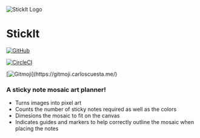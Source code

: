 ![StickIt Logo](https://github.com/RimorRes/StickIt/assets/53187347/cc12800e-55e0-4dc4-9201-e4771a2e0c1c)

# StickIt

[![GitHub](https://img.shields.io/github/license/Oxyde2/Preflight?color=yellow)](LICENSE)

[![CircleCI](https://dl.circleci.com/status-badge/img/gh/RimorRes/StickIt/tree/main.svg?style=shield)](https://dl.circleci.com/status-badge/redirect/gh/RimorRes/StickIt/tree/main)

[![Gitmoji](https://img.shields.io/badge/gitmoji-%20%F0%9F%98%9C%20%F0%9F%98%8D-FFDD67.svg?)](https://gitmoji.carloscuesta.me/)

### A sticky note mosaic art planner!
- Turns images into pixel art
- Counts the number of sticky notes required as well as the colors
- Dimesions the mosaic to fit on the canvas
- Indicates guides and markers to help correctly outline the mosaic when placing the notes

